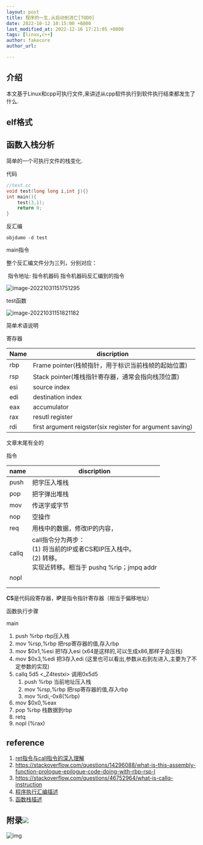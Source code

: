 ```yaml
---
layout: post
title: 程序的一生,从启动到消亡[TODO]
date: 2022-10-12 10:15:00 +0800
last_modified_at: 2022-12-16 17:21:05 +0800
tags: [linux,c++]
author: fakecore
author_url:

---
```


## 介绍

本文基于Linux和cpp可执行文件,来讲述从cpp软件执行到软件执行结束都发生了什么.

## elf格式





## 函数入栈分析

简单的一个可执行文件的栈变化.

代码

```c++
//test.cc
void test(long long i,int j){}
int main(){
	test(3,1);
	return 0;
}
```

反汇编

```
objdumo -d test
```

main指令

整个反汇编文件分为三列，分别对应：

​       指令地址:         指令机器码	     														指令机器码反汇编到的指令

![image-20221031151751295](/Users/dylan/fakecore.github.io/assets/image-20221031151751295.png)

test函数

![image-20221031151821182](/Users/dylan/fakecore.github.io/assets/image-20221031151821182.png)

简单术语说明

寄存器

| Name | discription                                               |
| ---- | --------------------------------------------------------- |
| rbp  | Frame pointer(栈帧指针，用于标识当前栈帧的起始位置)       |
| rsp  | Stack pointer(堆栈指针寄存器，通常会指向栈顶位置)         |
| esi  | source index                                              |
| edi  | destination index                                         |
| eax  | accumulator                                               |
| rax  | resutl register                                           |
| rdi  | first argument reigster(six register for argument saving) |

文章末尾有全的

指令

| name  | discription                                                  |
| ----- | ------------------------------------------------------------ |
| push  | 把字压入堆栈                                                 |
| pop   | 把字弹出堆栈                                                 |
| mov   | 传送字或字节                                                 |
| nop   | 空操作                                                       |
| req   | 用栈中的数据，修改IP的内容，                                 |
| callq | call指令分为两步：<br />(1) 将当前的IP或者CS和IP压入栈中。<br />(2) 转移。<br />实现近转移。相当于 pushq %rip；jmpq addr |
| nopl  |                                                              |
|       |                                                              |
|       |                                                              |

**CS**是代码段寄存器，**IP**是指令指针寄存器（相当于偏移地址）

函数执行步骤

main

1. push %rbp rbp压入栈
2. mov %rsp,%rbp 把rsp寄存器的值,存入rbp
3. mov    $0x1,%esi 把1存入esi (x64是这样的,可以生成x86,那样子会压栈)
4. mov    $0x3,%edi 把3存入edi (这里也可以看出,参数从右到左进入,主要为了不定参数的实现)
5. callq  5d5 <_Z4testxi> 调用0x5d5
   1. push %rbp 当前地址压入栈
    2. mov %rsp,%rbp 把rsp寄存器的值,存入rbp
    3. mov    %rdi,-0x8(%rbp)
6. mov    $0x0,%eax
7. pop    %rbp 栈数据到rbp
8. retq
9. nopl   (%rax)











## reference

1. [ret指令与call指令的深入理解](https://rj45mp.github.io/ret%E6%8C%87%E4%BB%A4%E4%B8%8Ecall%E6%8C%87%E4%BB%A4%E7%9A%84%E6%B7%B1%E5%85%A5%E7%90%86%E8%A7%A3/)
2. https://stackoverflow.com/questions/14296088/what-is-this-assembly-function-prologue-epilogue-code-doing-with-rbp-rsp-l
3. https://stackoverflow.com/questions/46752964/what-is-callq-instruction
4. [程序执行汇编描述](https://segmentfault.com/a/1190000016661251)
5. [函数栈描述](https://z.itpub.net/article/detail/50503CAA1CDDA808A925D5758BD1B0A4)

## 附录![](https://pic2.zhimg.com/80/v2-bd5a0aa1625c4445ba33e506b91dba29_1440w.webp)





![img](https://pic1.zhimg.com/80/v2-8f2a02c38a3b53ce857b87ed01272b80_1440w.webp)



